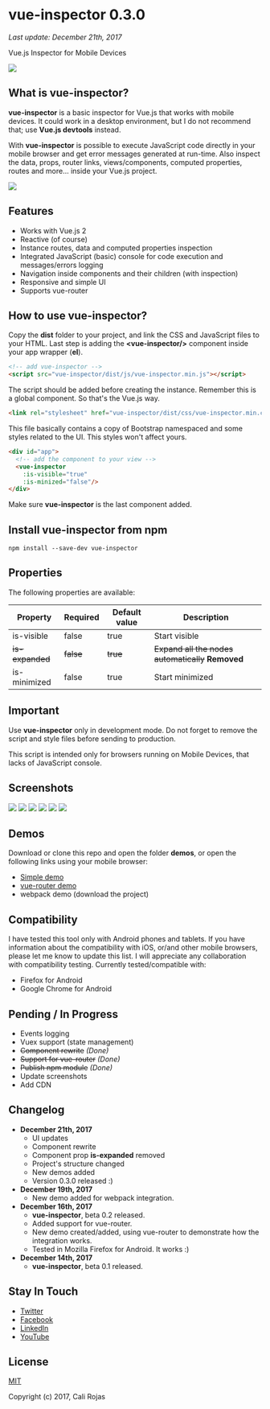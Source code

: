 # vue-inspector 0.3.0
_Last update: December 21th, 2017_

Vue.js Inspector for Mobile Devices

![](/images/header.png)

## What is vue-inspector?
**vue-inspector** is a basic inspector for Vue.js that works with mobile devices. It could work in a desktop environment, but I do not recommend that; use **Vue.js devtools** instead.

With **vue-inspector** is possible to execute JavaScript code directly in your mobile browser and get error messages generated at run-time. Also inspect the data, props, router links, views/components, computed properties, routes and more... inside your Vue.js project.

![](/images/screenshots/vue-inspector-07.png)


## Features
- Works with Vue.js 2
- Reactive (of course)
- Instance routes, data and computed properties inspection
- Integrated JavaScript (basic) console for code execution and messages/errors logging
- Navigation inside components and their children (with inspection)
- Responsive and simple UI
- Supports vue-router

## How to use vue-inspector?
Copy the **dist** folder to your project, and link the CSS and JavaScript files to your HTML. Last step is adding the **&lt;vue-inspector/&gt;** component inside your app wrapper (**el**).

```html
<!-- add vue-inspector -->
<script src="vue-inspector/dist/js/vue-inspector.min.js"></script>
```
The script should be added before creating the instance. Remember this is a global component. So that's the Vue.js way.

```html
<link rel="stylesheet" href="vue-inspector/dist/css/vue-inspector.min.css">
```
This file basically contains a copy of Bootstrap namespaced and some styles related to the UI. This styles won't affect yours.

```html
<div id="app">
  <!-- add the component to your view -->
  <vue-inspector
    :is-visible="true"
    :is-minized="false"/>
</div>
```
Make sure **vue-inspector** is the last component added.

## Install vue-inspector from npm
```shell
npm install --save-dev vue-inspector
```

## Properties
The following properties are available:

|Property|Required|Default value|Description|
|--------|--------|-------------|-----------|
|is-visible|false|true|Start visible|
|~~is-expanded~~|~~false~~|~~true~~|~~Expand all the nodes automatically~~ **Removed**|
|is-minimized|false|true|Start minimized|


## Important
Use **vue-inspector** only in development mode. Do not forget to remove the script and style files before sending to production.

This script is intended only for browsers running on Mobile Devices, that lacks of JavaScript console.

## Screenshots
![](/images/screenshots/vue-inspector-01.jpg)
![](/images/screenshots/vue-inspector-02.jpg)
![](/images/screenshots/vue-inspector-03.jpg)
![](/images/screenshots/vue-inspector-04.jpg)
![](/images/screenshots/vue-inspector-05.jpg)
![](/images/screenshots/vue-inspector-06.jpg)

## Demos
Download or clone this repo and open the folder **demos**, or open the following links using your mobile browser:
- [Simple demo](http://calirojas1.000webhostapp.com/vue-inspector/demos/simple)
- [vue-router demo](http://calirojas1.000webhostapp.com/vue-inspector/demos/vue-router)
- webpack demo (download the project)


## Compatibility
I have tested this tool only with Android phones and tablets. If you have information about the compatibility with iOS, or/and other mobile browsers, please let me know to update this list. I will appreciate any collaboration with compatibility testing. Currently tested/compatible with:

- Firefox for Android
- Google Chrome for Android

## Pending / In Progress
- Events logging
- Vuex support (state management)
- ~~Component rewrite~~ _(Done)_
- ~~Support for vue-router~~ _(Done)_
- ~~Publish npm module~~ _(Done)_
- Update screenshots
- Add CDN

## Changelog
- **December 21th, 2017**
  - UI updates
  - Component rewrite
  - Component prop **is-expanded** removed
  - Project's structure changed
  - New demos added
  - Version 0.3.0 released :)
- **December 19th, 2017**
  - New demo added for webpack integration.
- **December 16th, 2017**
    - **vue-inspector**, beta 0.2 released.
    - Added support for vue-router.
    - New demo created/added, using vue-router to demonstrate how the integration works.
    - Tested in Mozilla Firefox for Android. It works :)
- **December 14th, 2017**
  - **vue-inspector**, beta 0.1 released.

## Stay In Touch

- [Twitter](https://twitter.com/calirojas506)
- [Facebook](https://www.facebook.com/calirojas506)
- [LinkedIn](https://www.linkedin.com/in/cali-rojas-17403334/)
- [YouTube](https://youtube.com/calirojas506)


## License
[MIT](http://opensource.org/licenses/MIT)

Copyright (c) 2017, Cali Rojas